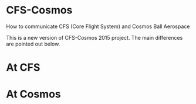 # CFS-Cosmos
How to communicate CFS (Core Flight System) and Cosmos Ball Aerospace

This is a new version of CFS-Cosmos 2015 project. The main differences are pointed out below.

# At CFS

# At Cosmos
